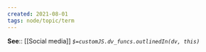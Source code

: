 ```yaml
---
created: 2021-08-01
tags: node/topic/term
---
```




**See**:: [[Social media]]
*`$=customJS.dv_funcs.outlinedIn(dv, this)`*
